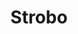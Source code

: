 --- 
title: "Strobo"
publishdate: "2019-1-30T16:48:46+02:00"
src: "https://365manga.net/manga/strobo"
image: "https://data.365manga.net/images/thumbnails/30691-strobo.jpg"
description: " 'Congratulations on graduating life.' As Kisumi suspected everyone here is dead. Though it looks like a graduation ceremony things turn deadly quickly. To survive here you have to kill."
---